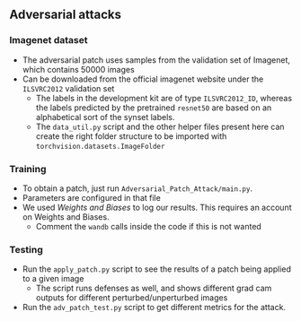 ## Adversarial attacks

### Imagenet dataset
* The adversarial patch uses samples from the validation set of Imagenet, which contains 50000 images
* Can be downloaded from the official imagenet website under the `ILSVRC2012` validation set
  * The labels in the development kit are of type `ILSVRC2012_ID`, whereas the labels predicted by the pretrained `resnet50` are based on an alphabetical sort of the synset labels. 
  * The `data_util.py` script and the other helper files present here can create the right folder structure to be imported with `torchvision.datasets.ImageFolder`

### Training
* To obtain a patch, just run `Adversarial_Patch_Attack/main.py`.
* Parameters are configured in that file
* We used _Weights and Biases_ to log our results. This requires an account on Weights and Biases.
  * Comment the `wandb` calls inside the code if this is not wanted

### Testing
* Run the `apply_patch.py` script to see the results of a patch being applied to a given image
  * The script runs defenses as well, and shows different grad cam outputs for different perturbed/unperturbed images
* Run the `adv_patch_test.py` script to get different metrics for the attack.